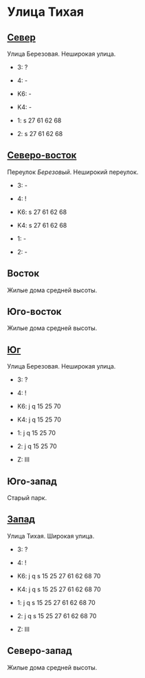 # Улица Тихая

## [Север](./10550075.md)

Улица Березовая.
Неширокая улица.

* 3:    ?
* 4:    -

* K6:   -
* K4:   -
* 1:    s
        27  61  62  68
* 2:    s
        27  61  62  68

## [Северо-восток](./10554075.md)

Переулок *Березовый*.
Неширокий переулок.

* 3:    -
* 4:    !

* K6:   s
        27  61  62  68
* K4:   s
        27  61  62  68
* 1:    -
* 2:    -

## Восток

Жилые дома средней высоты.

## Юго-восток

Жилые дома средней высоты.

## [Юг](./10550085.md)

Улица Березовая.
Неширокая улица.

* 3:    ?
* 4:    !

* K6:   j   q
        15  25  70
* K4:   j   q
        15  25  70
* 1:    j   q
        15  25  70
* 2:    j   q
        15  25  70

* Z:    III

## Юго-запад

Старый парк.

## [Запад](./540080.md)

Улица Тихая.
Широкая улица.

* 3:    ?
* 4:    !

* K6:   j   q   s
        15  25  27  61  62  68  70
* K4:   j   q   s
        15  25  27  61  62  68  70
* 1:    j   q   s
        15  25  27  61  62  68  70
* 2:    j   q   s
        15  25  27  61  62  68  70

* Z:    III

## Северо-запад

Жилые дома средней высоты.
